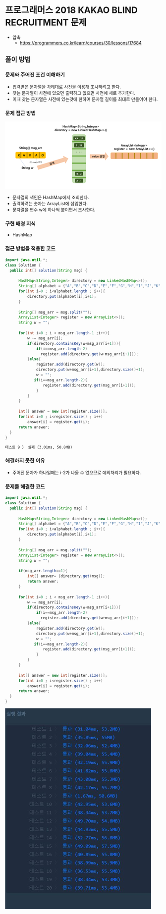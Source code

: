 # 프로그래머스 2018 KAKAO BLIND RECRUITMENT 문제
- 압축
    - https://programmers.co.kr/learn/courses/30/lessons/17684

## 풀이 방법
### 문제와 주어진 조건 이해하기
- 입력받은 문자열을 차례대로 사전을 이용해 조사하려고 한다. 
- 찾는 문자열이 사전에 있으면 출력하고 없으면 사전에 새로 추가한다.
- 이때 찾는 문자열은 사전에 있는것에 한하여 문자열 길이를 최대로 만들어야 한다.

### 문제 접근 방법
![img load fail](../imgs/압축.png) 
- 문자열의 색인은 HashMap에서 조회한다.
- 출력하려는 숫자는 ArrayList에 삽입한다.
- 문자열을 변수 w에 하나씩 붙이면서 조사한다.

### 구현 배경 지식
- HashMap

### 접근 방법을 적용한 코드
```java
import java.util.*;
class Solution {
  public int[] solution(String msg) {
      
      HashMap<String,Integer> directory = new LinkedHashMap<>();
      String[] alphabet = {"A","B","C","D","E","F","G","H","I","J","K","L","M","N","O","P","Q","R","S","T","U","V","W","X","Y","Z"};
      for(int i=0 ; i<alphabet.length ; i++){
          directory.put(alphabet[i],i+1);
      }
      
      String[] msg_arr = msg.split("");
      ArrayList<Integer> register = new ArrayList<>();
      String w = "";
      
      for(int i=0 ; i < msg_arr.length-1 ;i++){ 
          w += msg_arr[i];
          if(directory.containsKey(w+msg_arr[i+1])){
              if(i==msg_arr.length-2)
                register.add(directory.get(w+msg_arr[i+1]));
          }else{
              register.add(directory.get(w));
              directory.put(w+msg_arr[i+1],directory.size()+1);
              w = "";
             if(i==msg_arr.length-2){
                 register.add(directory.get(msg_arr[i+1]));
              }
          }
      }
      
      int[] answer = new int[register.size()];
      for(int i=0 ; i<register.size() ; i++)
          answer[i] = register.get(i);
      return answer;
  }
}
```
```
테스트 9 〉	실패 (3.01ms, 50.8MB)
```
### 해결하지 못한 이유
- 주어진 문자가 하나일때는 i-2가 나올 수 없으므로 예외처리가 필요하다.

### 문제를 해결한 코드
```java
import java.util.*;
class Solution {
  public int[] solution(String msg) {
      
      HashMap<String,Integer> directory = new LinkedHashMap<>();
      String[] alphabet = {"A","B","C","D","E","F","G","H","I","J","K","L","M","N","O","P","Q","R","S","T","U","V","W","X","Y","Z"};
      for(int i=0 ; i<alphabet.length ; i++){
          directory.put(alphabet[i],i+1);
      }
      
      String[] msg_arr = msg.split("");
      ArrayList<Integer> register = new ArrayList<>();
      String w = ""; 
      
      if(msg_arr.length==1){
          int[] answer= {directory.get(msg)};
          return answer;
      }
      
      for(int i=0 ; i < msg_arr.length-1 ;i++){ 
          w += msg_arr[i];
          if(directory.containsKey(w+msg_arr[i+1])){
              if(i==msg_arr.length-2)
                register.add(directory.get(w+msg_arr[i+1]));
          }else{
              register.add(directory.get(w));
              directory.put(w+msg_arr[i+1],directory.size()+1);
              w = "";
             if(i==msg_arr.length-2){
                 register.add(directory.get(msg_arr[i+1]));
              }
          }
      }
      
      int[] answer = new int[register.size()];
      for(int i=0 ; i<register.size() ; i++)
          answer[i] = register.get(i);
      return answer;
  }
}
```
![img load fail](../imgs/압축결과.JPG) 

